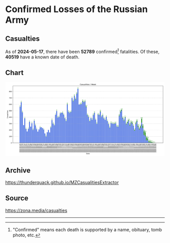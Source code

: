 
# Confirmed Losses of the Russian Army

## Casualties

As of **2024-05-17**, there have been **52789** confirmed[^1] fatalities.
Of these, **40519** have a known date of death.

## Chart

![7-Day Intervals Bar Chart](./docs/7days.svg)

## Archive

https://thunderquack.github.io/MZCasualitiesExtractor

## Source

https://zona.media/casualties

---

[^1]: "Confirmed" means each death is supported by a name, obituary, tomb photo, etc.
